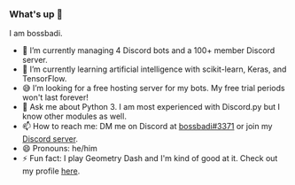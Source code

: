 ### What's up 👋
I am bossbadi.

- 🤖 I’m currently managing 4 Discord bots and a 100+ member Discord server.
- 🧠 I’m currently learning artificial intelligence with scikit-learn, Keras, and TensorFlow.
- 😅 I’m looking for a free hosting server for my bots. My free trial periods won't last forever!
- 💬 Ask me about Python 3. I am most experienced with Discord.py but I know other modules as well.
- 📫 How to reach me: DM me on Discord at [bossbadi#3371](https://discord.com/users/712323326575378562) or join my [Discord server](https://discord.gg/rzDqQqD).
- 😄 Pronouns: he/him
- ⚡ Fun fact: I play Geometry Dash and I'm kind of good at it. Check out my profile [here](https://gdbrowser.com/u/bossbadi).

